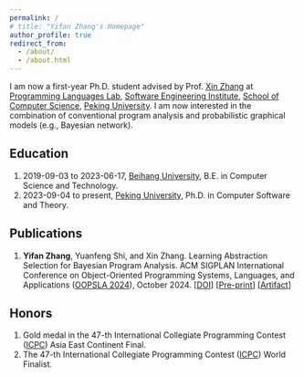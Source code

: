 ```yaml
---
permalink: /
# title: "Yifan Zhang's Homepage"
author_profile: true
redirect_from: 
  - /about/
  - /about.html
---
```




I am now a first-year Ph.D. student advised by Prof. [Xin Zhang](https://xinpl.github.io) at [Programming Languages Lab](https://pl.cs.pku.edu.cn/en/), [Software Engineering Institute](https://www.sei.pku.edu.cn), [School of Computer Science](https://cs.pku.edu.cn/English/Home.htm), [Peking University](https://english.pku.edu.cn). I am now interested in the combination of conventional program analysis and probabilistic graphical models (e.g., Bayesian network).

## Education

1. 2019-09-03 to 2023-06-17, [Beihang University](https://ev.buaa.edu.cn), B.E. in Computer Science and Technology.
2. 2023-09-04 to present, [Peking University](https://english.pku.edu.cn), Ph.D. in Computer Software and Theory.

## Publications

1. **Yifan Zhang**, Yuanfeng Shi, and Xin Zhang. Learning Abstraction Selection for Bayesian Program
Analysis. ACM SIGPLAN International Conference on Object-Oriented Programming Systems, Languages, and Applications ([OOPSLA 2024](https://2024.splashcon.org/track/splash-2024-oopsla)), October 2024. [[DOI](https://doi.org/10.1145/3649845)] [[Pre-print](files/oopsla2024.pdf)] [[Artifact](https://doi.org/10.5281/zenodo.10897277)]

## Honors

1. Gold medal in the 47-th International Collegiate Programming Contest ([ICPC](https://icpc.global)) Asia East Continent Final.
2. The 47-th International Collegiate Programming Contest ([ICPC](https://icpc.global)) World Finalist.